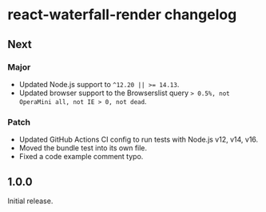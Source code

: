 # react-waterfall-render changelog

## Next

### Major

- Updated Node.js support to `^12.20 || >= 14.13`.
- Updated browser support to the Browserslist query `> 0.5%, not OperaMini all, not IE > 0, not dead`.

### Patch

- Updated GitHub Actions CI config to run tests with Node.js v12, v14, v16.
- Moved the bundle test into its own file.
- Fixed a code example comment typo.

## 1.0.0

Initial release.
